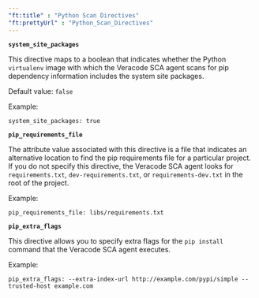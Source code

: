 ```yaml
---
"ft:title" : "Python Scan Directives"
"ft:prettyUrl" : "Python_Scan_Directives"
---
```


**`system_site_packages`**

This directive maps to a boolean that indicates whether the Python `virtualenv` image with which the Veracode SCA agent scans for pip dependency information includes the system site packages.

Default value: `false`

Example:

```
system_site_packages: true
```

**`pip_requirements_file`**

The attribute value associated with this directive is a file that indicates an alternative location to find the pip requirements file for a particular project. If you do not specify this directive, the Veracode SCA agent looks for `requirements.txt`, `dev-requirements.txt`, or `requirements-dev.txt` in the root of the project.

Example:

```
pip_requirements_file: libs/requirements.txt
```

**`pip_extra_flags`**

This directive allows you to specify extra flags for the `pip install` command that the Veracode SCA agent executes.

Example:

```
pip_extra_flags: --extra-index-url http://example.com/pypi/simple --trusted-host example.com
```

